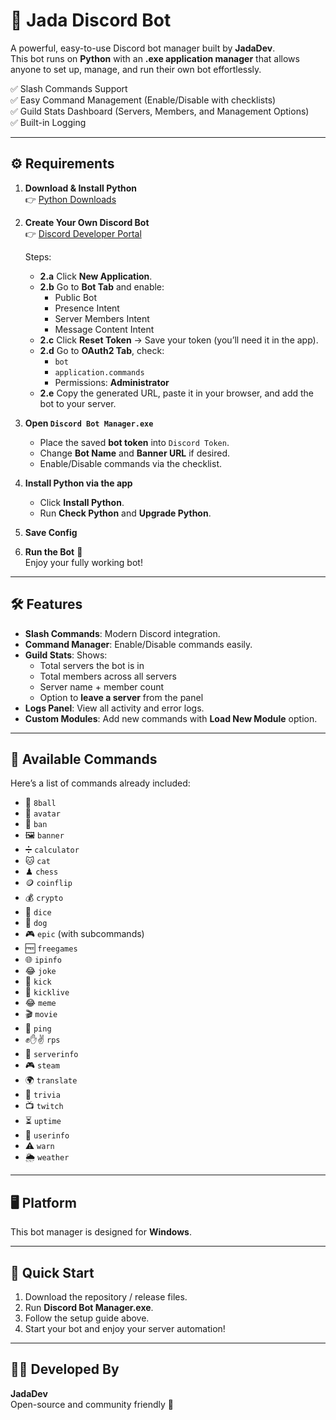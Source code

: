 # 🌟 Jada Discord Bot

A powerful, easy-to-use Discord bot manager built by **JadaDev**.  
This bot runs on **Python** with an **.exe application manager** that allows anyone to set up, manage, and run their own bot effortlessly.  

✅ Slash Commands Support  
✅ Easy Command Management (Enable/Disable with checklists)  
✅ Guild Stats Dashboard (Servers, Members, and Management Options)  
✅ Built-in Logging  

---

## ⚙️ Requirements

1. **Download & Install Python**  
   👉 [Python Downloads](https://www.python.org/downloads/)

2. **Create Your Own Discord Bot**  
   👉 [Discord Developer Portal](https://discord.com/developers/applications/)  

   Steps:  
   - **2.a** Click **New Application**.  
   - **2.b** Go to **Bot Tab** and enable:  
     - Public Bot  
     - Presence Intent  
     - Server Members Intent  
     - Message Content Intent  
   - **2.c** Click **Reset Token** → Save your token (you’ll need it in the app).  
   - **2.d** Go to **OAuth2 Tab**, check:  
     - `bot`  
     - `application.commands`  
     - Permissions: **Administrator**  
   - **2.e** Copy the generated URL, paste it in your browser, and add the bot to your server.

3. **Open `Discord Bot Manager.exe`**  
   - Place the saved **bot token** into `Discord Token`.  
   - Change **Bot Name** and **Banner URL** if desired.  
   - Enable/Disable commands via the checklist.  

4. **Install Python via the app**  
   - Click **Install Python**.  
   - Run **Check Python** and **Upgrade Python**.  

5. **Save Config**  

6. **Run the Bot** 🚀  
   Enjoy your fully working bot!

---

## 🛠 Features

- **Slash Commands**: Modern Discord integration.  
- **Command Manager**: Enable/Disable commands easily.  
- **Guild Stats**: Shows:  
  - Total servers the bot is in  
  - Total members across all servers  
  - Server name + member count  
  - Option to **leave a server** from the panel  
- **Logs Panel**: View all activity and error logs.  
- **Custom Modules**: Add new commands with **Load New Module** option.  

---

## 📜 Available Commands

Here’s a list of commands already included:

- 🎱 `8ball`
- 👤 `avatar`
- 🔨 `ban`
- 🖼 `banner`
- ➗ `calculator`
- 🐱 `cat`
- ♟ `chess`
- 🪙 `coinflip`
- 💰 `crypto`
- 🎲 `dice`
- 🐶 `dog`
- 🎮 `epic` (with subcommands)
- 🆓 `freegames`
- 🌐 `ipinfo`
- 😂 `joke`
- 👢 `kick`
- 📡 `kicklive`
- 😂 `meme`
- 🎬 `movie`
- 📶 `ping`
- ✊✋✌️ `rps`
- 🏰 `serverinfo`
- 🎮 `steam`
- 🌍 `translate`
- 🧠 `trivia`
- 📺 `twitch`
- ⏳ `uptime`
- 👥 `userinfo`
- ⚠️ `warn`
- 🌦 `weather`

---

## 🖥 Platform

This bot manager is designed for **Windows**.  

---

## 🚀 Quick Start

1. Download the repository / release files.  
2. Run **Discord Bot Manager.exe**.  
3. Follow the setup guide above.  
4. Start your bot and enjoy your server automation!  

---

## 👨‍💻 Developed By

**JadaDev**  
Open-source and community friendly 💜
